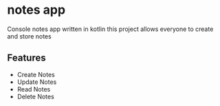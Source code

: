 # notes app
Console notes app written in kotlin
this project allows everyone to create and store notes
## Features
- Create Notes
- Update Notes
- Read Notes
- Delete Notes

